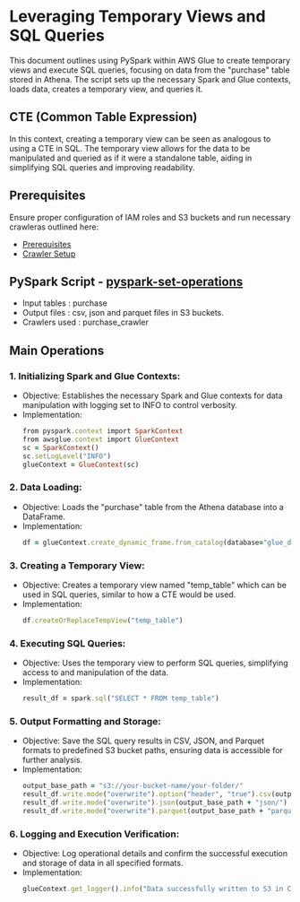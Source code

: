 # Leveraging Temporary Views and SQL Queries
This document outlines using PySpark within AWS Glue to create temporary views and execute SQL queries, focusing on data from the "purchase" table stored in Athena. 
The script sets up the necessary Spark and Glue contexts, loads data, creates a temporary view, and queries it.

## CTE (Common Table Expression)
In this context, creating a temporary view can be seen as analogous to using a CTE in SQL. The temporary view allows for the data to be manipulated and queried as if 
it were a standalone table, aiding in simplifying SQL queries and improving readability.

## Prerequisites

Ensure proper configuration of IAM roles and S3 buckets and run necessary crawleras outlined here:

* [Prerequisites]((/prerequisites.md)) 
* [Crawler Setup](/aws-glue-crawler.md)

##  PySpark Script - [pyspark-set-operations](../glue-code/ti-pyspark-cte.py)
- Input tables          : purchase
- Output files          : csv, json and parquet files in S3 buckets.
- Crawlers used         : purchase_crawler

## Main Operations
### 1. Initializing Spark and Glue Contexts:
* Objective: Establishes the necessary Spark and Glue contexts for data manipulation with logging set to INFO to control verbosity.
* Implementation:
  ```ruby
  from pyspark.context import SparkContext
  from awsglue.context import GlueContext
  sc = SparkContext()
  sc.setLogLevel("INFO")
  glueContext = GlueContext(sc)
  ```
### 2. Data Loading:
* Objective: Loads the "purchase" table from the Athena database into a DataFrame.
* Implementation:
  ```ruby
  df = glueContext.create_dynamic_frame.from_catalog(database="glue_db", table_name="purchase").toDF()

  ```
### 3. Creating a Temporary View:
* Objective: Creates a temporary view named "temp_table" which can be used in SQL queries, similar to how a CTE would be used.
* Implementation:
  ```ruby
  df.createOrReplaceTempView("temp_table")
  ```

### 4. Executing SQL Queries:
* Objective: Uses the temporary view to perform SQL queries, simplifying access to and manipulation of the data.
* Implementation:
  ```ruby
  result_df = spark.sql("SELECT * FROM temp_table")
  ```

### 5. Output Formatting and Storage:
* Objective: Save the SQL query results in CSV, JSON, and Parquet formats to predefined S3 bucket paths, ensuring data is accessible for further analysis.
* Implementation:
  ```ruby
  output_base_path = "s3://your-bucket-name/your-folder/"
  result_df.write.mode("overwrite").option("header", "true").csv(output_base_path + "csv/")
  result_df.write.mode("overwrite").json(output_base_path + "json/")
  result_df.write.mode("overwrite").parquet(output_base_path + "parquet/")
  ```
### 6. Logging and Execution Verification:
* Objective: Log operational details and confirm the successful execution and storage of data in all specified formats.
* Implementation:
  ```ruby
  glueContext.get_logger().info("Data successfully written to S3 in CSV, JSON, and Parquet formats.")
  ```
